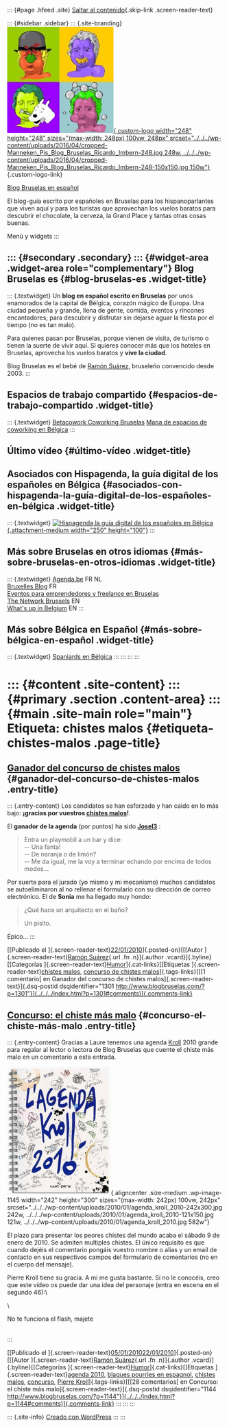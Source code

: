 ::: {#page .hfeed .site}
[Saltar al contenido](index.html#content){.skip-link
.screen-reader-text}

::: {#sidebar .sidebar}
::: {.site-branding}
[![](../../../wp-content/uploads/2016/04/cropped-Manneken_Pis_Blog_Bruselas_Ricardo_Imbern-248.jpg){.custom-logo
width="248" height="248" sizes="(max-width: 248px) 100vw, 248px"
srcset="../../../wp-content/uploads/2016/04/cropped-Manneken_Pis_Blog_Bruselas_Ricardo_Imbern-248.jpg 248w, ../../../wp-content/uploads/2016/04/cropped-Manneken_Pis_Blog_Bruselas_Ricardo_Imbern-248-150x150.jpg 150w"}](../../../index.html){.custom-logo-link}

[Blog Bruselas en español](../../../index.html)

El blog-guía escrito por españoles en Bruselas para los hispanoparlantes
que viven aquí y para los turistas que aprovechan los vuelos baratos
para descubrir el chocolate, la cerveza, la Grand Place y tantas otras
cosas buenas.

Menú y widgets
:::

::: {#secondary .secondary}
::: {#widget-area .widget-area role="complementary"}
Blog Bruselas es {#blog-bruselas-es .widget-title}
----------------

::: {.textwidget}
Un **blog en español escrito en Bruselas** por unos enamorados de la
capital de Bélgica, corazón mágico de Europa. Una ciudad pequeña y
grande, llena de gente, comida, eventos y rincones encantadores; para
descubrir y disfrutar sin dejarse aguar la fiesta por el tiempo (no es
tan malo).

Para quienes pasan por Bruselas, porque vienen de visita, de turismo o
tienen la suerte de vivir aquí. Sí quieres conocer más que los hoteles
en Bruselas, aprovecha los vuelos baratos y **vive la ciudad**.

Blog Bruselas es el bebé de [Ramón Suárez](http://www.ramonsuarez.com),
bruseleño convencido desde 2003.
:::

Espacios de trabajo compartido {#espacios-de-trabajo-compartido .widget-title}
------------------------------

::: {.textwidget}
[Betacowork Coworking Bruselas](http://www.betacowork.com) [Mapa de
espacios de coworking en Bélgica](http://coworkingbelgium.com)
:::

Último vídeo {#último-vídeo .widget-title}
------------

Asociados con Hispagenda, la guía digital de los españoles en Bélgica {#asociados-con-hispagenda-la-guía-digital-de-los-españoles-en-bélgica .widget-title}
---------------------------------------------------------------------

::: {.textwidget}
[![Hispagenda,la guía digital de los españoles en
Bélgica](../../../wp-content/uploads/2010/04/Hispagenda-250px.gif "Hispagenda, la guía digital de los españoles en Bélgica"){.attachment-medium
width="250" height="100"}](http://www.hispagenda.com)
:::

Más sobre Bruselas en otros idiomas {#más-sobre-bruselas-en-otros-idiomas .widget-title}
-----------------------------------

::: {.textwidget}
[Agenda.be](http://www.agenda.be) FR NL\
[Bruxelles Blog](http://www.bxlblog.be/) FR\
[Eventos para emprendedores y freelance en
Bruselas](http://www.betacowork.com/events/)\
[The Network
Brussels](http://groups.yahoo.com/group/TheNetworkBrussels/) EN\
[What\'s up in Belgium](http://www.whatsupin.be/) EN
:::

Más sobre Bélgica en Español {#más-sobre-bélgica-en-español .widget-title}
----------------------------

::: {.textwidget}
[Spaniards en Bélgica](http://www.spaniards.es/paises/belgica)
:::
:::
:::
:::

::: {#content .site-content}
::: {#primary .section .content-area}
::: {#main .site-main role="main"}
Etiqueta: chistes malos {#etiqueta-chistes-malos .page-title}
=======================

[Ganador del concurso de chistes malos](../../../index.html?p=1301) {#ganador-del-concurso-de-chistes-malos .entry-title}
-------------------------------------------------------------------

::: {.entry-content}
Los candidatos se han esforzado y han caido en lo más bajo: **¡gracias
por vuestros [chistes
malos](http://www.blogbruselas.com/2010/01/concurso-el-chiste-mas-malo.html "Concurso de chistes malos")!**.

El **ganador de la agenda** (por puntos) ha sido
[**Josel3**](http://josel3.blogspot.com/ "Las aventuras flamencas de Josel3")
:

> Entra un playmobil a un bar y dice:\
> -- Una fanta!\
> -- De naranja o de limón?\
> -- Me da igual, me la voy a terminar echando por encima de todos
> modos...

Por suerte para el jurado (yo mismo y mi mecanismo) muchos candidatos se
autoeliminaron al no rellenar el formulario con su dirección de correo
electrónico. El de **Sonia** me ha llegado muy hondo:

> ¿Qué hace un arquitecto en el baño?
>
> Un pisito.

Épico...
:::

[[Publicado el
]{.screen-reader-text}[22/01/2010](../../../index.html?p=1301)]{.posted-on}[[[Autor
]{.screen-reader-text}[Ramón
Suárez](../../2010/04/30/index.html?author=2){.url .fn .n}]{.author
.vcard}]{.byline}[[Categorías
]{.screen-reader-text}[Humor](../../category/humor/index.html)]{.cat-links}[[Etiquetas
]{.screen-reader-text}[chistes malos](index.html), [concurso de chistes
malos](../concurso-de-chistes-malos/index.html)]{.tags-links}[[[1
comentario[ en Ganador del concurso de chistes
malos]{.screen-reader-text}]{.dsq-postid
dsqidentifier="1301 http://www.blogbruselas.com/?p=1301"}](../../../index.html?p=1301#comments)]{.comments-link}

[Concurso: el chiste más malo](../../../index.html?p=1144) {#concurso-el-chiste-más-malo .entry-title}
----------------------------------------------------------

::: {.entry-content}
Gracias a Laure tenemos una agenda
[Kroll](http://kroll.be/ "Kroll es un dibujante humorístico que suele encontrarse en los periódicos belgas.")
2010 grande para regalar al lector o lectora de Blog Bruselas que cuente
el chiste más malo en un comentario a esta entrada.

![](../../../wp-content/uploads/2010/01/agenda_kroll_2010-242x300.jpg "La agenda Kroll 2010"){.aligncenter
.size-medium .wp-image-1145 width="242" height="300"
sizes="(max-width: 242px) 100vw, 242px"
srcset="../../../wp-content/uploads/2010/01/agenda_kroll_2010-242x300.jpg 242w, ../../../wp-content/uploads/2010/01/agenda_kroll_2010-121x150.jpg 121w, ../../../wp-content/uploads/2010/01/agenda_kroll_2010.jpg 582w"}

El plazo para presentar los peores chistes del mundo acaba el sábado 9
de enero de 2010. Se admiten multiples chistes. El único requisito es
que cuando dejéis el comentario pongáis vuestro nombre o alias y un
email de contacto en sus respectivos campos del formulario de
comentarios (no en el cuerpo del mensaje).

Pierre Kroll tiene su gracia. A mi me gusta bastante. Sí no le conocéis,
creo que este vídeo os puede dar una idea del personaje (entra en escena
en el segundo 46):\

\

No te funciona el flash, majete

\
:::

[[Publicado el
]{.screen-reader-text}[05/01/201022/01/2010](../../../index.html?p=1144)]{.posted-on}[[[Autor
]{.screen-reader-text}[Ramón
Suárez](../../2010/04/30/index.html?author=2){.url .fn .n}]{.author
.vcard}]{.byline}[[Categorías
]{.screen-reader-text}[Humor](../../category/humor/index.html)]{.cat-links}[[Etiquetas
]{.screen-reader-text}[agenda 2010](../agenda-2010/index.html), [blagues
pourries en espagnol](../blagues-pourries-en-espagnol/index.html),
[chistes malos](index.html), [concurso](../concurso/index.html), [Pierre
Kroll](../pierre-kroll/index.html)]{.tags-links}[[[28 comentarios[ en
Concurso: el chiste más malo]{.screen-reader-text}]{.dsq-postid
dsqidentifier="1144 http://www.blogbruselas.com/?p=1144"}](../../../index.html?p=1144#comments)]{.comments-link}
:::
:::
:::

::: {.site-info}
[Creado con WordPress](https://es.wordpress.org/)
:::
:::
